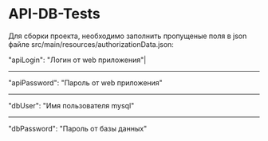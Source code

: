 # API-DB-Tests
Для сборки проекта, необходимо заполнить пропущеные поля в json файле src/main/resources/authorizationData.json:

"apiLogin": "Логин от web приложения"|
***
"apiPassword": "Пароль от web приложения"
***
"dbUser": "Имя пользователя mysql"
***
"dbPassword": "Пароль от базы данных"
